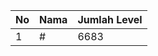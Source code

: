 | No | Nama            | Jumlah Level |
|----|-----------------|--------------|
| 1  | #    |    6683        |

